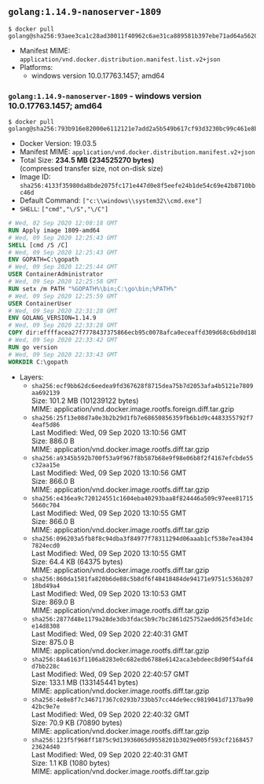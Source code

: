 ## `golang:1.14.9-nanoserver-1809`

```console
$ docker pull golang@sha256:93aee3ca1c28ad30011f40962c6ae31ca889581b397ebe71ad64a5620981dec5
```

-	Manifest MIME: `application/vnd.docker.distribution.manifest.list.v2+json`
-	Platforms:
	-	windows version 10.0.17763.1457; amd64

### `golang:1.14.9-nanoserver-1809` - windows version 10.0.17763.1457; amd64

```console
$ docker pull golang@sha256:793b916e82000e6112121e7add2a5b549b617cf93d3230bc99c461e8bd25b2b6
```

-	Docker Version: 19.03.5
-	Manifest MIME: `application/vnd.docker.distribution.manifest.v2+json`
-	Total Size: **234.5 MB (234525270 bytes)**  
	(compressed transfer size, not on-disk size)
-	Image ID: `sha256:4133f35980da8bde2075fc171e447d0e8f5eefe24b1de54c69e42b8710bbc46d`
-	Default Command: `["c:\\windows\\system32\\cmd.exe"]`
-	`SHELL`: `["cmd","\/S","\/C"]`

```dockerfile
# Wed, 02 Sep 2020 12:08:18 GMT
RUN Apply image 1809-amd64
# Wed, 09 Sep 2020 12:25:43 GMT
SHELL [cmd /S /C]
# Wed, 09 Sep 2020 12:25:43 GMT
ENV GOPATH=C:\gopath
# Wed, 09 Sep 2020 12:25:44 GMT
USER ContainerAdministrator
# Wed, 09 Sep 2020 12:25:58 GMT
RUN setx /m PATH "%GOPATH%\bin;C:\go\bin;%PATH%"
# Wed, 09 Sep 2020 12:25:59 GMT
USER ContainerUser
# Wed, 09 Sep 2020 22:31:28 GMT
ENV GOLANG_VERSION=1.14.9
# Wed, 09 Sep 2020 22:33:28 GMT
COPY dir:effffacea27f7778437375866ecb95c0078afca0eceaffd309d68c6bd0d18b97 in C:\go 
# Wed, 09 Sep 2020 22:33:42 GMT
RUN go version
# Wed, 09 Sep 2020 22:33:43 GMT
WORKDIR C:\gopath
```

-	Layers:
	-	`sha256:ecf9bb62dc6eedea9fd367628f8715dea75b7d2053afa4b5121e7809aa692139`  
		Size: 101.2 MB (101239122 bytes)  
		MIME: application/vnd.docker.image.rootfs.foreign.diff.tar.gzip
	-	`sha256:25f13e08d7a0e3b2b29d1fb7e68650856359fb6b1d9c4483355792f74eaf5d86`  
		Last Modified: Wed, 09 Sep 2020 13:10:56 GMT  
		Size: 886.0 B  
		MIME: application/vnd.docker.image.rootfs.diff.tar.gzip
	-	`sha256:a9345b592b700f53a9f967f8b587b68e9f98e06b8f2f4167efcbde55c32aa15e`  
		Last Modified: Wed, 09 Sep 2020 13:10:56 GMT  
		Size: 866.0 B  
		MIME: application/vnd.docker.image.rootfs.diff.tar.gzip
	-	`sha256:e436ea9c720124551c1604eba40293baa8f824446a509c97eee817155660c704`  
		Last Modified: Wed, 09 Sep 2020 13:10:55 GMT  
		Size: 866.0 B  
		MIME: application/vnd.docker.image.rootfs.diff.tar.gzip
	-	`sha256:096203a5fb8f8c94dba3f84977f78311294d06aaab1cf538e7ea43047824ecd0`  
		Last Modified: Wed, 09 Sep 2020 13:10:55 GMT  
		Size: 64.4 KB (64375 bytes)  
		MIME: application/vnd.docker.image.rootfs.diff.tar.gzip
	-	`sha256:860da1581fa820b6de88c5b8df6f48418484de94171e9751c536b20718bd49a4`  
		Last Modified: Wed, 09 Sep 2020 13:10:53 GMT  
		Size: 869.0 B  
		MIME: application/vnd.docker.image.rootfs.diff.tar.gzip
	-	`sha256:2877d48e1179a28de3db3fdac5b9c7bc2861d25752aedd625fd3e1dce14d8308`  
		Last Modified: Wed, 09 Sep 2020 22:40:31 GMT  
		Size: 875.0 B  
		MIME: application/vnd.docker.image.rootfs.diff.tar.gzip
	-	`sha256:84a6163f1106a8283e0c682edb6788e6142aca3ebdeec8d90f54afd4d7bb228c`  
		Last Modified: Wed, 09 Sep 2020 22:40:57 GMT  
		Size: 133.1 MB (133145441 bytes)  
		MIME: application/vnd.docker.image.rootfs.diff.tar.gzip
	-	`sha256:4e8e8f7c346717367c0293b733bb57cc44de9ecc9819041d7137ba9042bc9e7e`  
		Last Modified: Wed, 09 Sep 2020 22:40:32 GMT  
		Size: 70.9 KB (70890 bytes)  
		MIME: application/vnd.docker.image.rootfs.diff.tar.gzip
	-	`sha256:123f5f968ff1875c9d13936065d9558201b3029e005f593cf216845723624d40`  
		Last Modified: Wed, 09 Sep 2020 22:40:31 GMT  
		Size: 1.1 KB (1080 bytes)  
		MIME: application/vnd.docker.image.rootfs.diff.tar.gzip
